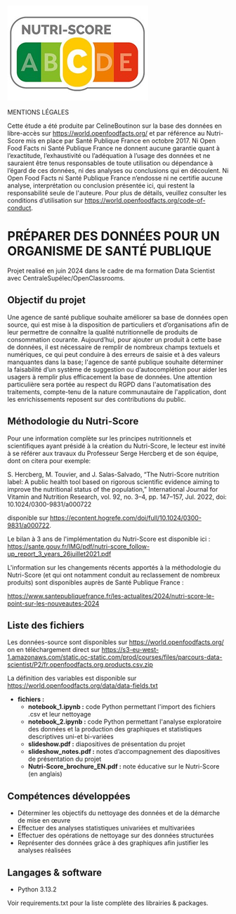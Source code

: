 ![Logo](logo.jpg)


MENTIONS LÉGALES

Cette étude a été produite par CelineBoutinon sur la base des données en libre-accès sur https://world.openfoodfacts.org/ et par référence au Nutri-Score mis en place par Santé Publique France en octobre 2017. Ni Open Food Facts ni Santé Publique France ne donnent aucune garantie quant à l’exactitude, l’exhaustivité ou l’adéquation à l’usage des données et ne sauraient être tenus responsables de toute utilisation ou dépendance à l’égard de ces données, ni des analyses ou conclusions qui en découlent. Ni Open Food Facts ni Santé Publique France n’endosse ni ne certifie aucune analyse, interprétation ou conclusion présentée ici, qui restent la responsabilité seule de l'auteure. Pour plus de détails, veuillez consulter les conditions d’utilisation sur https://world.openfoodfacts.org/code-of-conduct.


# PRÉPARER DES DONNÉES POUR UN ORGANISME DE SANTÉ PUBLIQUE

Projet realisé en juin 2024 dans le cadre de ma formation Data Scientist avec CentraleSupélec/OpenClassrooms.

## Objectif du projet

Une agence de santé publique souhaite améliorer sa base de données open source, qui est mise à la disposition de particuliers et d’organisations afin de leur permettre de connaître la qualité nutritionnelle de produits de consommation courante. Aujourd’hui, pour ajouter un produit à cette base de données, il est nécessaire de remplir de
nombreux champs textuels et numériques, ce qui peut conduire à des erreurs de saisie et à des valeurs
manquantes dans la base; l'agence de santé publique souhaite déterminer la faisabilité d’un système de suggestion ou d’autocomplétion pour aider les usagers à remplir plus efficacement la base de données. Une attention particulière sera portée au respect du RGPD dans l'automatisation des traitements, compte-tenu de la nature communautaire de l'application, dont les enrichissements reposent sur des contributions du public.

## Méthodologie du Nutri-Score

Pour une information complète sur les principes nutritionnels et scientifiques ayant présidé à la création du Nutri-Score, le lecteur est invité à se référer aux travaux du Professeur Serge Hercberg et de son équipe, dont on citera pour exemple:  

S. Hercberg, M. Touvier, and J. Salas-Salvado, “The Nutri-Score nutrition label: A public health tool based on rigorous scientific evidence aiming to improve the nutritional status of the population,” International Journal for Vitamin and Nutrition Research, vol. 92, no. 3–4, pp. 147–157, Jul. 2022, doi: 10.1024/0300-9831/a000722  

disponible sur https://econtent.hogrefe.com/doi/full/10.1024/0300-9831/a000722.

Le bilan à 3 ans de l'implémentation du Nutri-Score est disponible ici : https://sante.gouv.fr/IMG/pdf/nutri-score_follow-up_report_3_years_26juillet2021.pdf

L'information sur les changements récents apportés à la méthodologie du Nutri-Score (et qui ont notamment conduit au reclassement de nombreux produits) sont disponibles auprès de Santé Publique France :

https://www.santepubliquefrance.fr/les-actualites/2024/nutri-score-le-point-sur-les-nouveautes-2024


## Liste des fichiers

Les données-source sont disponibles sur https://world.openfoodfacts.org/ on en téléchargement direct sur https://s3-eu-west-1.amazonaws.com/static.oc-static.com/prod/courses/files/parcours-data-scientist/P2/fr.openfoodfacts.org.products.csv.zip

La définition des variables est disponible sur https://world.openfoodfacts.org/data/data-fields.txt

* **fichiers :**
	- **notebook_1.ipynb :** code Python permettant l'import des fichiers .csv et leur nettoyage
  - **notebook_2.ipynb :** code Python permettant l'analyse exploratoire des données et la production des graphiques et statistiques descriptives uni-et bi-variées
  - **slideshow.pdf :** diapositives de présentation du projet
  - **slideshow_notes.pdf :** notes d’accompagnement des diapositives de présentation du projet
  - **Nutri-Score_brochure_EN.pdf :** note éducative sur le Nutri-Score (en anglais)



## Compétences développées

* Déterminer les objectifs du nettoyage des données et de la démarche de mise en œuvre
* Effectuer des analyses statistiques univariées et multivariées
* Effectuer des opérations de nettoyage sur des données structurées
* Représenter des données grâce à des graphiques afin justifier les analyses réalisées



## Langages & software

* Python 3.13.2

Voir requirements.txt pour la liste complète des librairies & packages.
  






